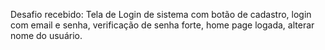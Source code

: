 Desafio recebido: Tela de Login de sistema com botão de cadastro, login com email e senha, verificação de senha forte, home page logada, alterar nome do usuário.
